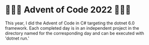# 🎅🎄🎁 Advent of Code 2022 🎁🎄🎅

This year, I did the Advent of Code in C# targeting the dotnet 6.0 
framework.  Each completed day is in an independent project in the directory 
named for the corresponding day and can be executed with 'dotnet run.'
